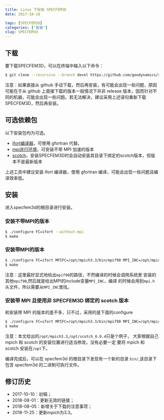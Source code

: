 ```yaml
---
title: Linux 下安装 SPECFEM3D
date: 2017-10-10

tags: [SPECFEM3D]
categories: ['安装']
slug: SPECFEM3d
---
```


## 下载

要下载SPECFEM3D，可以在终端中输入以下命令：

```bash
$ git clone --recursive --branch devel https://github.com/geodynamics/specfem3d.git
```

>
注意：如果直接从 github 手动下载，然后再安装，有可能会出现一些问题，原因可能在于从 github 上直接下载的版本一般情况下并非 release 版本，因而针对不同的机器，可能会出现一些问题。若无法解决，建议采用上述语句重新下载 SPECFEM3D，然后再安装。

## 可选依赖包
以下安装包均为可选。

- [ifort编译器](https://blog.seisman.info/intel-non-commercial-software/)，可使用 gfortran 代替。
- [mpi并行环境](http://blog.nickwhyy.top/post/mpich)，可安装不带 MPI 加速的版本
- [scotch](http://blog.nickwhyy.top/post/scotch)，安装SPECFEM3D时会自动安装其目录下绑定的scotch版本，但版本不是最新版本


上述工具中建议安装 ifort 编译器，使用 gfortran 编译，可能会出现一些问题且编译效率低。

## 安装
进入specfem3d的根目录进行安装。
### 安装不带MPI的版本

```bash
$ ./configure FC=ifort --without-mpi
$ make
```

### 安装带MPI的版本
```bash
$ ./configure FC=ifort MPIFC=/opt/mpich3.3/bin/mpif90 MPI_INC=/opt/mpich3.3/include --with-mpi
$ make
```


>
注意：这里最好显式地给出`mpif90`的路径，不然编译的时候会调用系统里
安装的其他`mpif90`,然后就是给出MPI的include变量`MPI_INC`，编译
的时候会用到`mpi.h`头文件，所以需要从`MPI_INC`里找。



### 安装带 MPI 且使用非 SPECFEM3D 绑定的 scotch 版本
和安装带 MPI 的版本的差不多，只不过，采用的是下面的configure
```bash
$ ./configure FC=ifort MPIFC=/opt/mpich3.3/bin/mpif90 MPI_INC=/opt/mpich3.3/include --with-mpi -with-scotch-dir=/opt/scotch_6.0.4
$ make
```

>
注意：本文给出的`/opt/mpich3.3`,`/opt/scotch_6.0.4`只是个例子，
大家根据自己 mpich 和 scotch 的安装位置进行适当修改，没有必要一定
要将 mpich 和 scotch 安装在`/opt`下。


编译完成后，可以在 specfem3d 的根目录下发现有一个新的目录 `bin/`,该目录下包含 specfem3d 的二进制可执行文件。

## 修订历史
- 2017-10-10：初稿；
- 2018-08-01：更新无效的链接；
- 2018-08-05：新增关于下载的注意事项；
- 2018-11-25：更新mpich为3.3。



